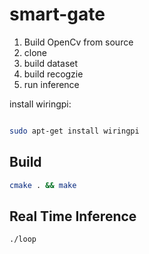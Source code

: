 # smart-gate
1. Build OpenCv from source
2. clone
3. build dataset
4. build recogzie 
5. run inference

install wiringpi:
```bash

sudo apt-get install wiringpi
```

## Build
```bash
cmake . && make 
```


## Real Time Inference
```bash
./loop
```
